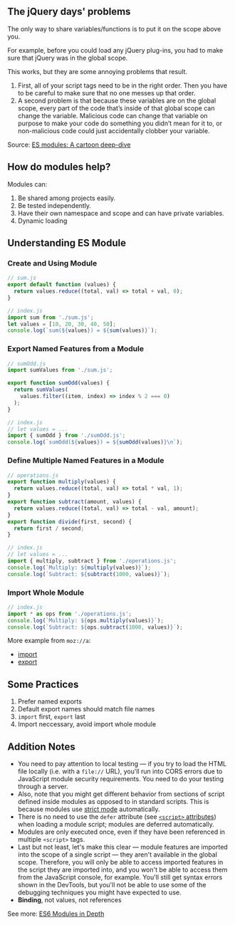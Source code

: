## The jQuery days' problems

The only way to share variables/functions is to put it on the scope above you.

For example, before you could load any jQuery plug-ins, you had to make sure that jQuery was in the global scope.

This works, but they are some annoying problems that result.

1. First, all of your script tags need to be in the right order. Then you have to be careful to make sure that no one messes up that order.
2. A second problem is that because these variables are on the global scope, every part of the code that’s inside of that global scope can change the variable. Malicious code can change that variable on purpose to make your code do something you didn’t mean for it to, or non-malicious code could just accidentally clobber your variable.

Source: [ES modules: A cartoon deep-dive](https://hacks.mozilla.org/2018/03/es-modules-a-cartoon-deep-dive/)

## How do modules help?

Modules can:

1.  Be shared among projects easily.
2.  Be tested independently.
3.  Have their own namespace and scope and can have private variables.
5.  Dynamic loading

## Understanding ES Module

### Create and Using Module

```js
// sum.js
export default function (values) {
  return values.reduce((total, val) => total + val, 0);
}

// index.js
import sum from './sum.js';
let values = [10, 20, 30, 40, 50];
console.log(`sum(${values}) = ${sum(values)}`);
```

### Export Named Features from a Module

```js
// sumOdd.js
import sumValues from './sum.js';

export function sumOdd(values) {
  return sumValues(
    values.filter((item, index) => index % 2 === 0)
  );
}

// index.js
// let values = ...
import { sumOdd } from './sumOdd.js';
console.log(`sumOdd(${values}) = ${sumOdd(values)}\n`);
```

### Define Multiple Named Features in a Module

```js
// operations.js
export function multiply(values) {
  return values.reduce((total, val) => total * val, 1);
}
export function subtract(amount, values) {
  return values.reduce((total, val) => total - val, amount);
}
export function divide(first, second) {
  return first / second;
}

// index.js
// let values = ...
import { multiply, subtract } from './operations.js';
console.log(`Multiply: ${multiply(values)}`);
console.log(`Subtract: ${subtract(1000, values)}`);
```

### Import Whole Module

```js
// index.js
import * as ops from './operations.js';
console.log(`Multiply: ${ops.multiply(values)}`);
console.log(`Subtract: ${ops.subtract(1000, values)}`);
```

More example from `moz://a`:

- [import](https://developer.mozilla.org/en-US/docs/Web/JavaScript/Reference/Statements/import)
- [export](https://developer.mozilla.org/en-US/docs/Web/JavaScript/Reference/Statements/export)

## Some Practices

1. Prefer named exports
2. Default export names should match file names
3. `import` first, `export` last
4. Import neccessary, avoid import whole module

## Addition Notes

- You need to pay attention to local testing — if you try to load the HTML file locally (i.e. with a `file://` URL), you'll run into CORS errors due to JavaScript module security requirements. You need to do your testing through a server.
- Also, note that you might get different behavior from sections of script defined inside modules as opposed to in standard scripts. This is because modules use [strict mode](https://developer.mozilla.org/en-US/docs/Web/JavaScript/Reference/Strict_mode) automatically.
- There is no need to use the `defer` attribute (see [`<script>` attributes](https://developer.mozilla.org/en-US/docs/Web/HTML/Element/script#Attributes 'The HTML `<script>` element is used to embed or reference executable code; this is typically used to embed or refer to JavaScript code.')) when loading a module script; modules are deferred automatically.
- Modules are only executed once, even if they have been referenced in multiple `<script>` tags.
- Last but not least, let's make this clear — module features are imported into the scope of a single script — they aren't available in the global scope. Therefore, you will only be able to access imported features in the script they are imported into, and you won't be able to access them from the JavaScript console, for example. You'll still get syntax errors shown in the DevTools, but you'll not be able to use some of the debugging techniques you might have expected to use.
- **Binding**, not values, not references

See more: [ES6 Modules in Depth](https://ponyfoo.com/articles/es6-modules-in-depth)
